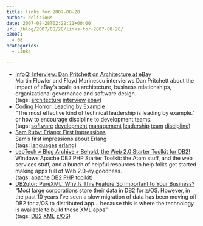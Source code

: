 ```yaml
---
title: links for 2007-08-28
author: delicious
date: 2007-08-28T02:22:11+00:00
url: /blog/2007/08/28/links-for-2007-08-28/
b2007:
  - 08
bcategories:
  - Links

---
```

  * <div>
      <a href="http://www.infoq.com/news/2007/08/ebay-architecture-dan-pritchett;jsessionid=6627F0239FBC51BFAAA1610824DEE4C6">InfoQ: Interview: Dan Pritchett on Architecture at eBay</a>
    </div>
    
    <div>
      Martin Flowler and Floyd Marinescu intervierws Dan Pritchett about the impact of eBay&#8217;s scale on architecture, business relationships, organizational governance and software design.
    </div>
    
    <div>
      (tags: <a href="http://del.icio.us/frodenas/architecture">architecture</a> <a href="http://del.icio.us/frodenas/interview">interview</a> <a href="http://del.icio.us/frodenas/ebay">ebay</a>)
    </div>

  * <div>
      <a href="http://www.codinghorror.com/blog/archives/000933.html">Coding Horror: Leading by Example</a>
    </div>
    
    <div>
      &#8220;The most effective kind of technical leadership is leading by example.&#8221; or how to encourage discipline to development teams.
    </div>
    
    <div>
      (tags: <a href="http://del.icio.us/frodenas/software">software</a> <a href="http://del.icio.us/frodenas/development">development</a> <a href="http://del.icio.us/frodenas/management">management</a> <a href="http://del.icio.us/frodenas/leadership">leadership</a> <a href="http://del.icio.us/frodenas/team">team</a> <a href="http://del.icio.us/frodenas/discipline">discipline</a>)
    </div>

  * <div>
      <a href="http://intertwingly.net/blog/2007/08/09/Erlang-First-Impressions">Sam Ruby: Erlang: First Impressions</a>
    </div>
    
    <div>
      Sam&#8217;s first impressions about Erlang
    </div>
    
    <div>
      (tags: <a href="http://del.icio.us/frodenas/languages">languages</a> <a href="http://del.icio.us/frodenas/erlang">erlang</a>)
    </div>

  * <div>
      <a href="http://lpetr.org/blog/archives/behold-the-web-20-starter-toolkit-for-db2">LeoTech » Blog Archive » Behold, the Web 2.0 Starter Toolkit for DB2!</a>
    </div>
    
    <div>
      Windows Apache DB2 PHP Starter Toolkit: the Atom stuff, and the web services stuff, and a bunch of helpful resources to help folks get started making apps full of Web 2.0-ey goodness.
    </div>
    
    <div>
      (tags: <a href="http://del.icio.us/frodenas/apache">apache</a> <a href="http://del.icio.us/frodenas/DB2">DB2</a> <a href="http://del.icio.us/frodenas/PHP">PHP</a> <a href="http://del.icio.us/frodenas/toolkit">toolkit</a>)
    </div>

  * <div>
      <a href="http://ibmsystemsmag.blogs.com/db2utor/2007/08/purexml-why-is-.html">DB2utor: PureXML: Why Is This Feature So Important to Your Business?</a>
    </div>
    
    <div>
      &#8220;Most large corporations store their data in DB2 for z/OS. However, in the past 10 years I&#8217;ve seen a slow migration of data has been moving off DB2 for z/OS to distributed app&#8230; because this is where the technology is available to build these XML apps&#8221;
    </div>
    
    <div>
      (tags: <a href="http://del.icio.us/frodenas/DB2">DB2</a> <a href="http://del.icio.us/frodenas/XML">XML</a> <a href="http://del.icio.us/frodenas/z/OS">z/OS</a>)
    </div>